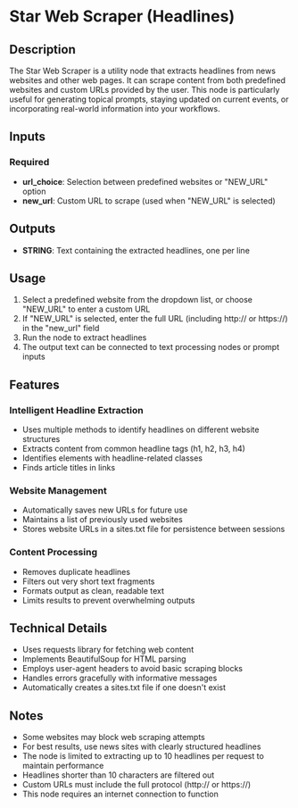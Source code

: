 # Star Web Scraper (Headlines)

## Description
The Star Web Scraper is a utility node that extracts headlines from news websites and other web pages. It can scrape content from both predefined websites and custom URLs provided by the user. This node is particularly useful for generating topical prompts, staying updated on current events, or incorporating real-world information into your workflows.

## Inputs

### Required
- **url_choice**: Selection between predefined websites or "NEW_URL" option
- **new_url**: Custom URL to scrape (used when "NEW_URL" is selected)

## Outputs
- **STRING**: Text containing the extracted headlines, one per line

## Usage
1. Select a predefined website from the dropdown list, or choose "NEW_URL" to enter a custom URL
2. If "NEW_URL" is selected, enter the full URL (including http:// or https://) in the "new_url" field
3. Run the node to extract headlines
4. The output text can be connected to text processing nodes or prompt inputs

## Features

### Intelligent Headline Extraction
- Uses multiple methods to identify headlines on different website structures
- Extracts content from common headline tags (h1, h2, h3, h4)
- Identifies elements with headline-related classes
- Finds article titles in links

### Website Management
- Automatically saves new URLs for future use
- Maintains a list of previously used websites
- Stores website URLs in a sites.txt file for persistence between sessions

### Content Processing
- Removes duplicate headlines
- Filters out very short text fragments
- Formats output as clean, readable text
- Limits results to prevent overwhelming outputs

## Technical Details
- Uses requests library for fetching web content
- Implements BeautifulSoup for HTML parsing
- Employs user-agent headers to avoid basic scraping blocks
- Handles errors gracefully with informative messages
- Automatically creates a sites.txt file if one doesn't exist

## Notes
- Some websites may block web scraping attempts
- For best results, use news sites with clearly structured headlines
- The node is limited to extracting up to 10 headlines per request to maintain performance
- Headlines shorter than 10 characters are filtered out
- Custom URLs must include the full protocol (http:// or https://)
- This node requires an internet connection to function
